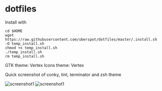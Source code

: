 dotfiles
============

Install with

    cd $HOME
    wget https://raw.githubusercontent.com/uberspot/dotfiles/master/.install.sh -O temp_install.sh
    chmod +x temp_install.sh
    ./temp_install.sh
    rm temp_install.sh

GTK theme: Vertex
Icons theme: Vertex

Quick screenshot of conky, tint, terminator and zsh theme

![screenshot1](https://github.com/uberspot/dotfiles/blob/master/.extra/quickscreenshot1.png)
![screenshot1](https://github.com/uberspot/dotfiles/blob/master/.extra/quickscreenshot2.png)

